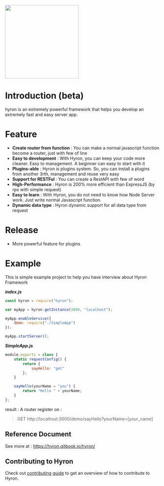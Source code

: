 <img src='https://i.imgur.com/mAjPWAu.png' width='240px'/>

# Introduction (beta)

hyron is an extremely powerful framework that helps you develop an extremely fast and easy server app.

# Feature

-   **Create router from function** : You can make a normal javascript function become a router, just with few of line
-   **Easy to development** : With Hyron, you can keep your code more cleaner. Easy to management. A beginner can easy to start with it
-   **Plugins-able** : Hyron is plugins system. So, you can install a plugins from another 3rth, management and reuse very easy
-   **Support for RESTFul** : You can create a RestAPI with few of word
-   **High-Performance** : Hyron is 200% more efficient than ExpressJS (by rps with simple request)
-   **Easy to learn** : With Hyron, you do not need to know how Node Server work. Just write normal Javascript function.
-   **Dynamic data type** : Hyron dynamic support for all data type from request

# Release

- More powerful feature for plugins


# Example

This is simple example project to help you have interview about Hyron Framework

**_index.js_**

```js
const hyron = require("hyron");

var myApp = hyron.getInstance(3000, "localhost");

myApp.enableService({
    demo: require("./SimpleApp")
});

myApp.startServer();
```

**_SimpleApp.js_**

```js
module.exports = class {
    static requestConfig() {
        return {
            sayHello: "get"
        };
    }

    sayHello(yourName = "you") {
        return "Hello " + yourName;
    }
};
```

result :
A router register on :

> GET http://localhost:3000/demo/sayHello?yourName=[your_name]

## Reference Document

See more at : https://hyron.gitbook.io/hyron/

## Contributing to Hyron


Check out [contributing guide](https://github.com/hyron-group/hyron/blob/master/CONTRIBUTING.md) to get an overview of how to contribute to Hyron.
